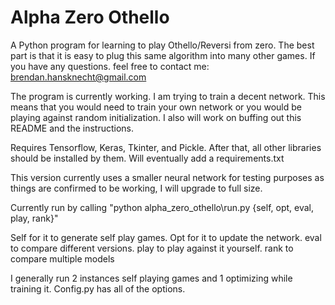 # Alpha Zero Othello

A Python program for learning to play Othello/Reversi from zero. The best part is that it is easy
to plug this same algorithm into many other games. If you have any questions. feel free to contact me:
brendan.hansknecht@gmail.com

The program is currently working. I am trying to train a decent network. This means that you would need
to train your own network or you would be playing against random initialization. I also will work on buffing out
this README and the instructions.

Requires Tensorflow, Keras, Tkinter, and Pickle. After that, all other libraries should be installed by them.
Will eventually add a requirements.txt

This version currently uses a smaller neural network for testing purposes as things are confirmed
to be working, I will upgrade to full size.

Currently run by calling "python alpha_zero_othello\run.py {self, opt, eval, play, rank}"

Self for it to generate self play games.
Opt for it to update the network.
eval to compare different versions.
play to play against it yourself.
rank to compare multiple models

I generally run 2 instances self playing games and 1 optimizing while training it.
Config.py has all of the options. 